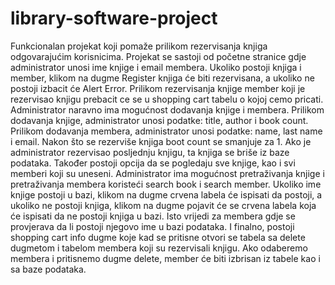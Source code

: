 # library-software-project
Funkcionalan projekat koji pomaže prilikom rezervisanja knjiga odgovarajućim korisnicima.
Projekat se sastoji od početne stranice gdje administrator unosi ime knjige i email membera.
Ukoliko postoji knjiga i member, klikom na dugme Register knjiga će biti rezervisana, a ukoliko ne postoji izbacit će Alert Error.
Prilikom rezervisanja knjige member koji je rezervisao knjigu prebacit ce se u shopping cart tabelu o kojoj cemo pricati.
Administrator naravno ima mogućnost dodavanja knjige i membera.
Prilikom dodavanja knjige, administrator unosi podatke: title, author i book count.
Prilikom dodavanja membera, administrator unosi podatke: name, last name i email.
Nakon što se rezerviše knjiga boot count se smanjuje za 1.
Ako je administrator rezervisao posljednju knjigu, ta knjiga se briše iz baze podataka.
Također postoji opcija da se pogledaju sve knjige, kao i svi memberi koji su uneseni.
Administrator ima mogućnost pretraživanja knjige i pretraživanja membera koristeći search book i search member.
Ukoliko ime knjige postoji u bazi, klikom na dugme crvena labela će ispisati da postoji, 
a ukoliko ne postoji knjiga, klikom na dugme pojavit će se crvena labela koja će ispisati da ne postoji knjiga u bazi.
Isto vrijedi za membera gdje se provjerava da li postoji njegovo ime u bazi podataka.
I finalno, postoji shopping cart info dugme koje kad se pritisne otvori se tabela sa delete dugmetom i tabelom membera koji su rezervisali knjigu.
Ako odaberemo membera i pritisnemo dugme delete, member će biti izbrisan iz tabele kao i sa baze podataka.
